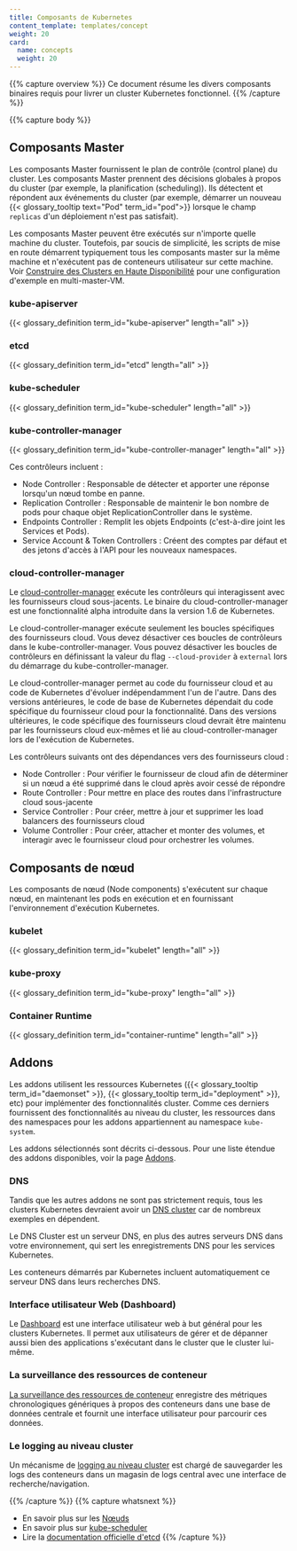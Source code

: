 ```yaml
---
title: Composants de Kubernetes
content_template: templates/concept
weight: 20
card: 
  name: concepts
  weight: 20
---
```


{{% capture overview %}}
Ce document résume les divers composants binaires requis pour livrer 
un cluster Kubernetes fonctionnel.
{{% /capture %}}

{{% capture body %}}
## Composants Master

Les composants Master fournissent le plan de contrôle (control plane) du cluster.
Les composants Master prennent des décisions globales à propos du cluster (par exemple, la planification (scheduling)). 
Ils détectent et répondent aux événements du cluster (par exemple, démarrer un nouveau {{< glossary_tooltip text="Pod" term_id="pod">}} lorsque le champ `replicas` d'un déploiement n'est pas satisfait).

Les composants Master peuvent être exécutés sur n'importe quelle machine du cluster. Toutefois,
par soucis de simplicité, les scripts de mise en route démarrent typiquement tous les composants master sur la 
même machine et n'exécutent pas de conteneurs utilisateur sur cette machine.
Voir [Construire des Clusters en Haute Disponibilité](/docs/admin/high-availability/) pour une configuration d'exemple en multi-master-VM.

### kube-apiserver

{{< glossary_definition term_id="kube-apiserver" length="all" >}}

### etcd

{{< glossary_definition term_id="etcd" length="all" >}}

### kube-scheduler

{{< glossary_definition term_id="kube-scheduler" length="all" >}}

### kube-controller-manager

{{< glossary_definition term_id="kube-controller-manager" length="all" >}}

Ces contrôleurs incluent :

  * Node Controller : Responsable de détecter et apporter une réponse lorsqu'un nœud tombe en panne.
  * Replication Controller : Responsable de maintenir le bon nombre de pods pour chaque objet
  ReplicationController dans le système.
  * Endpoints Controller : Remplit les objets Endpoints (c'est-à-dire joint les Services et Pods).
  * Service Account & Token Controllers : Créent des comptes par défaut et des jetons d'accès à l'API 
  pour les nouveaux namespaces.

### cloud-controller-manager

Le [cloud-controller-manager](/docs/tasks/administer-cluster/running-cloud-controller/) exécute les contrôleurs 
qui interagissent avec les fournisseurs cloud sous-jacents. Le binaire du cloud-controller-manager est une 
fonctionnalité alpha introduite dans la version 1.6 de Kubernetes.

Le cloud-controller-manager exécute seulement les boucles spécifiques des fournisseurs cloud. 
Vous devez désactiver ces boucles de contrôleurs dans le kube-controller-manager.
Vous pouvez désactiver les boucles de contrôleurs en définissant la valeur du flag `--cloud-provider` à `external` lors du démarrage du kube-controller-manager.

Le cloud-controller-manager permet au code du fournisseur cloud et au code de Kubernetes d'évoluer indépendamment l'un de l'autre.
Dans des versions antérieures, le code de base de Kubernetes dépendait du code spécifique du fournisseur cloud pour la fonctionnalité. Dans des versions ultérieures, le code spécifique des fournisseurs cloud devrait être maintenu par les fournisseurs cloud eux-mêmes et lié au cloud-controller-manager lors de l'exécution de Kubernetes.

Les contrôleurs suivants ont des dépendances vers des fournisseurs cloud :

  * Node Controller : Pour vérifier le fournisseur de cloud afin de déterminer si un nœud a été supprimé dans le cloud après avoir cessé de répondre
  * Route Controller : Pour mettre en place des routes dans l'infrastructure cloud sous-jacente
  * Service Controller : Pour créer, mettre à jour et supprimer les load balancers des fournisseurs cloud
  * Volume Controller : Pour créer, attacher et monter des volumes, et interagir avec le fournisseur cloud pour orchestrer les volumes.

## Composants de nœud

Les composants de nœud (Node components) s'exécutent sur chaque nœud, en maintenant les pods en exécution
et en fournissant l'environnement d'exécution Kubernetes.

### kubelet

{{< glossary_definition term_id="kubelet" length="all" >}}

### kube-proxy

{{< glossary_definition term_id="kube-proxy" length="all" >}}

### Container Runtime

{{< glossary_definition term_id="container-runtime" length="all" >}}

## Addons

Les addons utilisent les ressources Kubernetes ({{< glossary_tooltip term_id="daemonset" >}}, {{< glossary_tooltip term_id="deployment" >}}, etc)
pour implémenter des fonctionnalités cluster. Comme ces derniers fournissent des fonctionnalités au niveau 
du cluster, les ressources dans des namespaces pour les addons appartiennent au namespace `kube-system`.

Les addons sélectionnés sont décrits ci-dessous. Pour une liste étendue des addons disponibles, voir la page 
[Addons](/docs/concepts/cluster-administration/addons/).

### DNS

Tandis que les autres addons ne sont pas strictement requis, tous les clusters Kubernetes devraient avoir un 
[DNS cluster](/fr/docs/concepts/services-networking/dns-pod-service/) car de nombreux exemples en dépendent.

Le DNS Cluster est un serveur DNS, en plus des autres serveurs DNS dans votre environnement, qui sert 
les enregistrements DNS pour les services Kubernetes.

Les conteneurs démarrés par Kubernetes incluent automatiquement ce serveur DNS dans leurs recherches DNS.

### Interface utilisateur Web (Dashboard)

Le [Dashboard](/docs/tasks/access-application-cluster/web-ui-dashboard/) est une interface utilisateur web à but général pour les clusters Kubernetes. Il permet aux utilisateurs de gérer et de dépanner aussi bien des 
applications s'exécutant dans le cluster que le cluster lui-même.

### La surveillance des ressources de conteneur

[La surveillance des ressources de conteneur](/docs/tasks/debug-application-cluster/resource-usage-monitoring/) enregistre des métriques chronologiques génériques à propos des conteneurs dans une base de données centrale et 
fournit une interface utilisateur pour parcourir ces données.

### Le logging au niveau cluster

Un mécanisme de [logging au niveau cluster](/docs/concepts/cluster-administration/logging/) est chargé
de sauvegarder les logs des conteneurs dans un magasin de logs central avec une interface de recherche/navigation.

{{% /capture %}}
{{% capture whatsnext %}}
* En savoir plus sur les [Nœuds](/fr/docs/concepts/architecture/nodes/)
* En savoir plus sur [kube-scheduler](/docs/concepts/scheduling/kube-scheduler/)
* Lire la [documentation officielle d'etcd](https://etcd.io/docs/)
{{% /capture %}}

